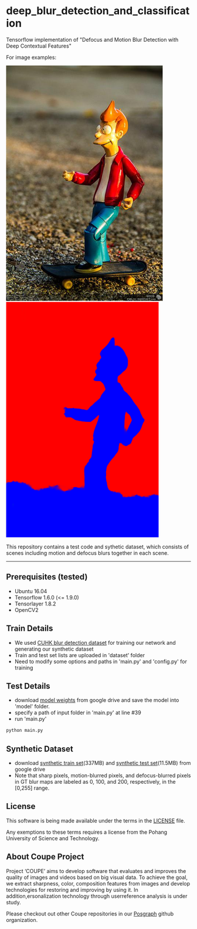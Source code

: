 # deep_blur_detection_and_classification

Tensorflow implementation of "Defocus and Motion Blur Detection with Deep Contextual Features"

For image examples:

![input2](./input/out_of_focus0607.jpg) ![output2](./output/out_of_focus0607.png)

This repository contains a test code and sythetic dataset, which consists of scenes including motion and defocus blurs together in each scene.

--------------------------

## Prerequisites (tested)
- Ubuntu 16.04
- Tensorflow 1.6.0 (<= 1.9.0)
- Tensorlayer 1.8.2
- OpenCV2

## Train Details
- We used [CUHK blur detection dataset](http://www.cse.cuhk.edu.hk/~leojia/projects/dblurdetect/dataset.html) for training our network and generating our synthetic dataset
- Train and test set lists are uploaded in 'dataset' folder
- Need to modify some options and paths in 'main.py' and 'config.py' for training

## Test Details
- download [model weights](https://drive.google.com/file/d/11FBVmAIfeHDHpOjLXewzpA2lgcOOqo2_/view?usp=sharing) from google drive and save the model into 'model' folder.
- specify a path of input folder in 'main.py' at line #39
- run 'main.py'

```bash
python main.py
```
## Synthetic Dataset
- download [synthetic train set](https://drive.google.com/file/d/1QUygL2nalHldcJMwFJPfPFWokMoIbI9L/view?usp=sharing)(337MB) and [synthetic test set](https://drive.google.com/file/d/1-lV3CS_6rI_by6StkGQYsdn0SeOxwepu/view?usp=sharing)(11.5MB) from google drive
- Note that sharp pixels, motion-blurred pixels, and defocus-blurred pixels in GT blur maps are labeled as 0, 100, and 200, respectively, in the [0,255] range.

## License ##
This software is being made available under the terms in the [LICENSE](LICENSE) file.

Any exemptions to these terms requires a license from the Pohang University of Science and Technology.

## About Coupe Project ##
Project ‘COUPE’ aims to develop software that evaluates and improves the quality of images and videos based on big visual data. To achieve the goal, we extract sharpness, color, composition features from images and develop technologies for restoring and improving by using it. In addition,ersonalization technology through userreference analysis is under study.  

Please checkout out other Coupe repositories in our [Posgraph](https://github.com/posgraph) github organization.
